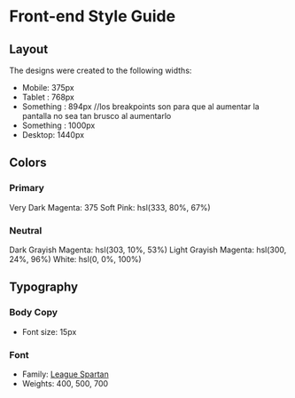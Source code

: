 # Front-end Style Guide

## Layout

The designs were created to the following widths:

- Mobile: 375px
- Tablet : 768px
- Something : 894px   //los breakpoints son para que al aumentar la pantalla no sea tan brusco al aumentarlo 
- Something : 1000px
- Desktop: 1440px

## Colors

### Primary

Very Dark Magenta: 375
Soft Pink: hsl(333, 80%, 67%)

### Neutral

Dark Grayish Magenta: hsl(303, 10%, 53%)
Light Grayish Magenta: hsl(300, 24%, 96%)
White: hsl(0, 0%, 100%)

## Typography

### Body Copy

- Font size: 15px

### Font

- Family: [League Spartan](https://fonts.google.com/specimen/League+Spartan)
- Weights: 400, 500, 700
